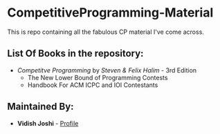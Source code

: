 # CompetitiveProgramming-Material
This is repo containing all the fabulous CP material I've come across.


## List Of Books in the repository:
* _Competitve Programming_ by _Steven & Felix Halim_ - 3rd Edition
  * The New Lower Bound of Programming Contests
  * Handbook For ACM ICPC and IOI Contestants

## Maintained By:
* **Vidish Joshi** - [Profile](https://github.com/VidishJoshi)
